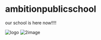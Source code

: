 # ambitionpublicschool
our school is here now!!!!

![logo](https://github.com/visheshsingh009/ambitionpublicschool/assets/156420671/10853fa8-3eae-4277-b852-ce96f98ccd8e)
![2image](https://github.com/visheshsingh009/ambitionpublicschool/assets/156420671/7c9d1fbb-a004-48e8-9467-ab107b1f10ca)
